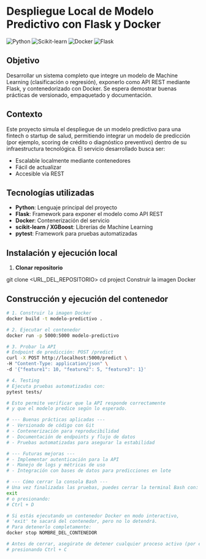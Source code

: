 # Despliegue Local de Modelo Predictivo con Flask y Docker


![Python](https://img.shields.io/badge/Python-3776AB?style=for-the-badge&logo=python&logoColor=white)
![Scikit-learn](https://img.shields.io/badge/Scikit--learn-F7931E?style=for-the-badge&logo=scikitlearn&logoColor=white)
![Docker](https://img.shields.io/badge/Docker-2496ED?style=for-the-badge&logo=docker&logoColor=white)
![Flask](https://img.shields.io/badge/Flask-000000?style=for-the-badge&logo=flask&logoColor=white)

## Objetivo
Desarrollar un sistema completo que integre un modelo de Machine Learning (clasificación o regresión), exponerlo como API REST mediante Flask, y contenedorizado con Docker. Se espera demostrar buenas prácticas de versionado, empaquetado y documentación.

## Contexto
Este proyecto simula el despliegue de un modelo predictivo para una fintech o startup de salud, permitiendo integrar un modelo de predicción (por ejemplo, scoring de crédito o diagnóstico preventivo) dentro de su infraestructura tecnológica. El servicio desarrollado busca ser:

- Escalable localmente mediante contenedores
- Fácil de actualizar
- Accesible vía REST

## Tecnologías utilizadas
- **Python**: Lenguaje principal del proyecto  
- **Flask**: Framework para exponer el modelo como API REST  
- **Docker**: Contenerización del servicio  
- **scikit-learn / XGBoost**: Librerías de Machine Learning  
- **pytest**: Framework para pruebas automatizadas



## Instalación y ejecución local
1. **Clonar repositorio**

git clone <URL_DEL_REPOSITORIO>
cd project
Construir la imagen Docker


## Construcción y ejecución del contenedor

```bash
# 1. Construir la imagen Docker
docker build -t modelo-predictivo .

# 2. Ejecutar el contenedor
docker run -p 5000:5000 modelo-predictivo

# 3. Probar la API
# Endpoint de predicción: POST /predict
curl -X POST http://localhost:5000/predict \
-H "Content-Type: application/json" \
-d '{"feature1": 10, "feature2": 5, "feature3": 1}'

# 4. Testing
# Ejecuta pruebas automatizadas con:
pytest tests/

# Esto permite verificar que la API responde correctamente 
# y que el modelo predice según lo esperado.

# --- Buenas prácticas aplicadas ---
# - Versionado de código con Git
# - Contenerización para reproducibilidad
# - Documentación de endpoints y flujo de datos
# - Pruebas automatizadas para asegurar la estabilidad

# --- Futuras mejoras ---
# - Implementar autenticación para la API
# - Manejo de logs y métricas de uso
# - Integración con bases de datos para predicciones en lote

# --- Cómo cerrar la consola Bash ---
# Una vez finalizadas las pruebas, puedes cerrar la terminal Bash con:
exit
# o presionando:
# Ctrl + D

# Si estás ejecutando un contenedor Docker en modo interactivo, 
# 'exit' te sacará del contenedor, pero no lo detendrá.
# Para detenerlo completamente:
docker stop NOMBRE_DEL_CONTENEDOR

# Antes de cerrar, asegúrate de detener cualquier proceso activo (por ejemplo, un servidor Flask)
# presionando Ctrl + C
